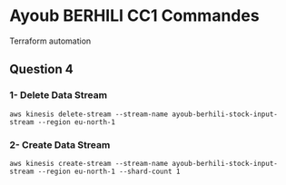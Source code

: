 # Ayoub BERHILI CC1 Commandes
Terraform automation

## Question 4

### 1- Delete Data Stream
```aws kinesis delete-stream --stream-name ayoub-berhili-stock-input-stream --region eu-north-1```

### 2- Create Data Stream
```aws kinesis create-stream --stream-name ayoub-berhili-stock-input-stream --region eu-north-1 --shard-count 1```
